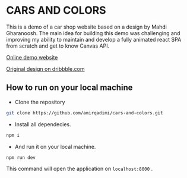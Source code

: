 # CARS AND COLORS

This is a demo of a car shop website based on a design by Mahdi Gharanoosh. The main idea for building this demo was challenging and improving my ability to maintain and develop a fully animated react SPA from scratch and get to know Canvas API.

[Online demo website](https://amirqadimi.github.io/cars-and-colors)

[Original design on dribbble.com](https://dribbble.com/shots/11588859-Car-and-Colors)


## How to run on your local machine

* Clone the repository
```bash
git clone https://github.com/amirqadimi/cars-and-colors.git
```

* Install all dependecies.
```bash
npm i
```

* And run it on your local machine.
```bash
npm run dev
```

This command will open the application on `localhost:8000` .